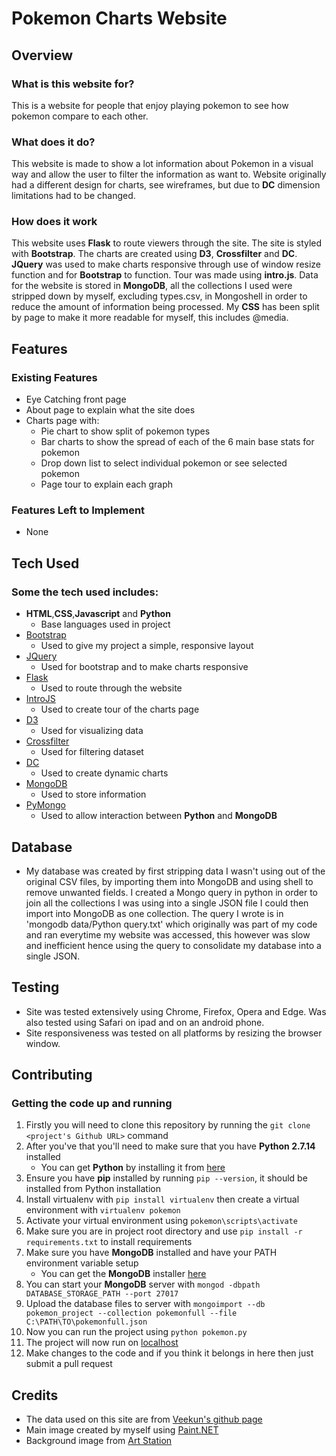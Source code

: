 # Pokemon Charts Website
 
## Overview
 
### What is this website for?
 
This is a website for people that enjoy playing pokemon to see how pokemon compare to each other.
 
### What does it do?
 
This website is made to show a lot information about Pokemon in a visual way and allow the user to filter the information as want to. Website originally had a different design for charts, see wireframes, but due to **DC** dimension limitations had to be changed.
 
### How does it work
 
This website uses **Flask** to route viewers through the site. The site is styled with **Bootstrap**. The charts are created using **D3**, **Crossfilter** and **DC**. **JQuery** was used to make charts responsive through use of window resize function and for **Bootstrap** to function. Tour was made using **intro.js**. Data for the website is stored in **MongoDB**, all the collections I used were stripped down by myself, excluding types.csv, in Mongoshell in order to reduce the amount of information being processed. My **CSS** has been split by page to make it more readable for myself, this includes @media.

## Features
 
### Existing Features
- Eye Catching front page
- About page to explain what the site does
- Charts page with:
	- Pie chart to show split of pokemon types
	- Bar charts to show the spread of each of the 6 main base stats for pokemon
    - Drop down list to select individual pokemon or see selected pokemon
	- Page tour to explain each graph

### Features Left to Implement
- None

## Tech Used

### Some the tech used includes:
- **HTML**,**CSS**,**Javascript** and **Python**
    - Base languages used in project
- [Bootstrap](http://getbootstrap.com/)
    - Used to give my project a simple, responsive layout
- [JQuery](https://jquery.com)
    - Used for bootstrap and to make charts responsive
- [Flask](http://flask.pocoo.org)
    - Used to route through the website
- [IntroJS](http://introjs.com)
    - Used to create tour of the charts page
- [D3](https://d3js.org)
    - Used for visualizing data
- [Crossfilter](http://square.github.io/crossfilter/)
    - Used for filtering dataset
- [DC](https://dc-js.github.io/dc.js/)
    - Used to create dynamic charts
- [MongoDB](https://www.mongodb.com)
    - Used to store information
- [PyMongo](https://api.mongodb.com/python/current/)
    - Used to allow interaction between **Python** and **MongoDB**

## Database
- My database was created by first stripping data I wasn't using out of the original CSV files, by importing them into MongoDB and using shell to remove unwanted fields. I created a Mongo query in python in order to join all the collections I was using into a single JSON file I could then import into MongoDB as one collection. The query I wrote is in 'mongodb data/Python query.txt' which originally was part of my code and ran everytime my website was accessed, this however was slow and inefficient hence using the query to consolidate my database into a single JSON.

## Testing
- Site was tested extensively using Chrome, Firefox, Opera and Edge. Was also tested using Safari on ipad and on an android phone.
- Site responsiveness was tested on all platforms by resizing the browser window.

## Contributing

### Getting the code up and running
1. Firstly you will need to clone this repository by running the ```git clone <project's Github URL>``` command
2. After you've that you'll need to make sure that you have **Python 2.7.14** installed
    - You can get **Python** by installing it from [here](https://www.python.org/downloads/release/python-2714/)
3. Ensure you have **pip** installed by running ```pip --version```, it should be installed from Python installation
4. Install virtualenv with ```pip install virtualenv``` then create a virtual environment with ```virtualenv pokemon```
5. Activate your virtual environment using ```pokemon\scripts\activate```
6. Make sure you are in project root directory and use ```pip install -r requirements.txt``` to install requirements
7. Make sure you have **MongoDB** installed and have your PATH environment variable setup
    - You can get the **MongoDB** installer [here](https://www.mongodb.com/download-center#production)
8. You can start your **MongoDB** server with ```mongod -dbpath DATABASE_STORAGE_PATH --port 27017```
9. Upload the database files to server with ```mongoimport --db pokemon_project --collection pokemonfull --file C:\PATH\TO\pokemonfull.json```
10. Now you can run the project using ```python pokemon.py```
11. The project will now run on [localhost](http://127.0.0.1:5000)
12. Make changes to the code and if you think it belongs in here then just submit a pull request

## Credits

- The data used on this site are from [Veekun's github page](https://github.com/veekun/pokedex/tree/master/pokedex/data/csv)
- Main image created by myself using [Paint.NET](https://www.getpaint.net/index.html)
- Background image from [Art Station](https://www.artstation.com/artwork/W6xeG)